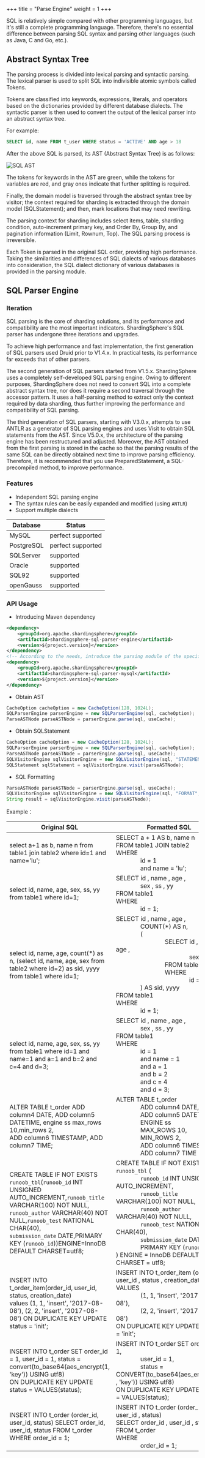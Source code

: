+++
title = "Parse Engine"
weight = 1
+++

SQL is relatively simple compared with other programming languages, but it's still a complete programming language. Therefore, there's no essential difference between parsing SQL syntax and parsing other languages (such as Java, C and Go, etc.).

## Abstract Syntax Tree

The parsing process is divided into lexical parsing and syntactic parsing. The lexical parser is used to split SQL into indivisible atomic symbols called Tokens. 

Tokens are classified into keywords, expressions, literals, and operators based on the dictionaries provided by different database dialects. The syntactic parser is then used to convert the output of the lexical parser into an abstract syntax tree.

For example:

```sql
SELECT id, name FROM t_user WHERE status = 'ACTIVE' AND age > 18
```

After the above SQL is parsed, its AST (Abstract Syntax Tree) is as follows:

![SQL AST](https://shardingsphere.apache.org/document/current/img/sharding/sql_ast.png)

The tokens for keywords in the AST are green, while the tokens for variables are red, and gray ones indicate that further splitting is required.

Finally, the domain model is traversed through the abstract syntax tree by visitor; the context required for sharding is extracted through the domain model (SQLStatement); and then, mark locations that may need rewriting.

The parsing context for sharding includes select items, table, sharding condition, auto-increment primary key, and Order By, Group By, and pagination information (Limit, Rownum, Top). The SQL parsing process is irreversible. 

Each Token is parsed in the original SQL order, providing high performance. Taking the similarities and differences of SQL dialects of various databases into consideration, the SQL dialect dictionary of various databases is provided in the parsing module.

## SQL Parser Engine

### Iteration

SQL parsing is the core of sharding solutions, and its performance and compatibility are the most important indicators. ShardingSphere's SQL parser has undergone three iterations and upgrades.

To achieve high performance and fast implementation, the first generation of SQL parsers used Druid prior to V1.4.x. In practical tests, its performance far exceeds that of other parsers.

The second generation of SQL parsers started from V1.5.x. ShardingSphere uses a completely self-developed SQL parsing engine. Owing to different purposes, ShardingSphere does not need to convert SQL into a complete abstract syntax tree, nor does it require a second traversal through the accessor pattern. It uses a half-parsing method to extract only the context required by data sharding, thus further improving the performance and compatibility of SQL parsing.

The third generation of SQL parsers, starting with V3.0.x, attempts to use ANTLR as a generator of SQL parsing engines and uses Visit to obtain SQL statements from the AST. 
Since V5.0.x, the architecture of the parsing engine has been restructured and adjusted. Moreover, the AST obtained from the first parsing is stored in the cache so that the parsing results of the same SQL can be directly obtained next time to improve parsing efficiency. Therefore, it is recommended that you use PreparedStatement, a SQL-precompiled method, to improve performance.

### Features

* Independent SQL parsing engine
* The syntax rules can be easily expanded and modified (using `ANTLR`)
* Support multiple dialects

| Database   | Status            |
|----------- |------------------ |
| MySQL      | perfect supported |
| PostgreSQL | perfect supported |
| SQLServer  | supported         |
| Oracle     | supported         |
| SQL92      | supported         |
| openGauss  | supported         |

### API Usage

- Introducing Maven dependency

```xml
<dependency>
    <groupId>org.apache.shardingsphere</groupId>
    <artifactId>shardingsphere-sql-parser-engine</artifactId>
    <version>${project.version}</version>
</dependency>
<!-- According to the needs, introduce the parsing module of the specified dialect (take MySQL as an example), you can add all the supported dialects, or just what you need -->
<dependency>
    <groupId>org.apache.shardingsphere</groupId>
    <artifactId>shardingsphere-sql-parser-mysql</artifactId>
    <version>${project.version}</version>
</dependency>
```

- Obtain AST

```java
CacheOption cacheOption = new CacheOption(128, 1024L);
SQLParserEngine parserEngine = new SQLParserEngine(sql, cacheOption);
ParseASTNode parseASTNode = parserEngine.parse(sql, useCache);
```

- Obtain SQLStatement

```java
CacheOption cacheOption = new CacheOption(128, 1024L);
SQLParserEngine parserEngine = new SQLParserEngine(sql, cacheOption);
ParseASTNode parseASTNode = parserEngine.parse(sql, useCache);
SQLVisitorEngine sqlVisitorEngine = new SQLVisitorEngine(sql, "STATEMENT", useCache, new Properties());
SQLStatement sqlStatement = sqlVisitorEngine.visit(parseASTNode);
```

- SQL Formatting

```java
ParseASTNode parseASTNode = parserEngine.parse(sql, useCache);
SQLVisitorEngine sqlVisitorEngine = new SQLVisitorEngine(sql, "FORMAT", useCache, new Properties());
String result = sqlVisitorEngine.visit(parseASTNode);
```

Example：

| Original SQL                                                                                                                                                                                                                                                                               | Formatted SQL                                                                                                                               |
|------------------------------------------------------------------------------------------------------------------------------------------------------------------------------------------------------------------------------------------------------------------------------------------- |-------------------------------------------------------------------------------------------------------------------------------------------- |
| select a+1 as b, name n from table1 join table2 where id=1 and name='lu';                                                                                                                                                                                                                  | SELECT a + 1 AS b, name n<br>FROM table1 JOIN table2<br>WHERE<br>&emsp;&emsp;&emsp;&emsp;id = 1<br>&emsp;&emsp;&emsp;&emsp;and name = 'lu'; |
| select id, name, age, sex, ss, yy from table1 where id=1;                                                                                                                                                                                                                                  | SELECT id , name , age , <br>&emsp;&emsp;&emsp;&emsp;sex , ss , yy <br>FROM table1<br>WHERE <br>&emsp;&emsp;&emsp;&emsp;id = 1; |
| select id, name, age, count(*) as n, (select id, name, age, sex from table2 where id=2) as sid, yyyy from table1 where id=1;                                                                                                                                                               | SELECT id , name , age , <br>&emsp;&emsp;&emsp;&emsp;COUNT(*) AS n, <br>&emsp;&emsp;&emsp;&emsp;(<br>&emsp;&emsp;&emsp;&emsp;&emsp;&emsp;&emsp;&emsp;SELECT id , name , age , <br>&emsp;&emsp;&emsp;&emsp;&emsp;&emsp;&emsp;&emsp;&emsp;&emsp;&emsp;&emsp;sex <br>&emsp;&emsp;&emsp;&emsp;&emsp;&emsp;&emsp;&emsp;FROM table2<br>&emsp;&emsp;&emsp;&emsp;&emsp;&emsp;&emsp;&emsp;WHERE <br>&emsp;&emsp;&emsp;&emsp;&emsp;&emsp;&emsp;&emsp;&emsp;&emsp;&emsp;&emsp;id = 2<br>&emsp;&emsp;&emsp;&emsp;) AS sid, yyyy <br>FROM table1<br>WHERE <br>&emsp;&emsp;&emsp;&emsp;id = 1; |
| select id, name, age, sex, ss, yy from table1 where id=1 and name=1 and a=1 and b=2 and c=4 and d=3;                                                                                                                                                                                       | SELECT id , name , age , <br>&emsp;&emsp;&emsp;&emsp;sex , ss , yy <br>FROM table1<br>WHERE <br>&emsp;&emsp;&emsp;&emsp;id = 1<br>&emsp;&emsp;&emsp;&emsp;and name = 1<br>&emsp;&emsp;&emsp;&emsp;and a = 1<br>&emsp;&emsp;&emsp;&emsp;and b = 2<br>&emsp;&emsp;&emsp;&emsp;and c = 4<br>&emsp;&emsp;&emsp;&emsp;and d = 3; |
| ALTER TABLE t_order ADD column4 DATE, ADD column5 DATETIME, engine ss max_rows 10,min_rows 2, <br>ADD column6 TIMESTAMP, ADD column7 TIME;                                                                                                                                                 | ALTER TABLE t_order<br>&emsp;&emsp;&emsp;&emsp;ADD column4 DATE,<br>&emsp;&emsp;&emsp;&emsp;ADD column5 DATETIME,<br>&emsp;&emsp;&emsp;&emsp;ENGINE ss<br>&emsp;&emsp;&emsp;&emsp;MAX_ROWS 10,<br>&emsp;&emsp;&emsp;&emsp;MIN_ROWS 2,<br>&emsp;&emsp;&emsp;&emsp;ADD column6 TIMESTAMP,<br>&emsp;&emsp;&emsp;&emsp;ADD column7 TIME |
| CREATE TABLE IF NOT EXISTS <br>`runoob_tbl`(`runoob_id` INT UNSIGNED AUTO_INCREMENT,`runoob_title` VARCHAR(100) NOT NULL,<br>`runoob_author` VARCHAR(40) NOT NULL,`runoob_test` NATIONAL CHAR(40),<br>`submission_date` DATE,PRIMARY KEY (`runoob_id`))ENGINE=InnoDB DEFAULT CHARSET=utf8; | CREATE TABLE IF NOT EXISTS `runoob_tbl` (<br>&emsp;&emsp;&emsp;&emsp;`runoob_id` INT UNSIGNED AUTO_INCREMENT,<br>&emsp;&emsp;&emsp;&emsp;`runoob_title` VARCHAR(100) NOT NULL,<br>&emsp;&emsp;&emsp;&emsp;`runoob_author` VARCHAR(40) NOT NULL,<br>&emsp;&emsp;&emsp;&emsp;`runoob_test` NATIONAL CHAR(40),<br>&emsp;&emsp;&emsp;&emsp;`submission_date` DATE,<br>&emsp;&emsp;&emsp;&emsp;PRIMARY KEY (`runoob_id`)<br>) ENGINE = InnoDB DEFAULT CHARSET = utf8; |
| INSERT INTO t_order_item(order_id, user_id, status, creation_date) <br>values (1, 1, 'insert', '2017-08-08'), (2, 2, 'insert', '2017-08-08') ON DUPLICATE KEY UPDATE status = 'init';                                                                                                      | INSERT  INTO t_order_item (order_id , user_id , status , creation_date)<br>VALUES<br>&emsp;&emsp;&emsp;&emsp;(1, 1, 'insert', '2017-08-08'),<br>&emsp;&emsp;&emsp;&emsp;(2, 2, 'insert', '2017-08-08')<br>ON DUPLICATE KEY UPDATE status = 'init'; |
| INSERT INTO t_order SET order_id = 1, user_id = 1, status = convert(to_base64(aes_encrypt(1, 'key')) USING utf8)<br> ON DUPLICATE KEY UPDATE status = VALUES(status);                                                                                                                      | INSERT  INTO t_order SET order_id = 1,<br>&emsp;&emsp;&emsp;&emsp;user_id = 1,<br>&emsp;&emsp;&emsp;&emsp;status = CONVERT(to_base64(aes_encrypt(1 , 'key')) USING utf8)<br>ON DUPLICATE KEY UPDATE status = VALUES(status); |
| INSERT INTO t_order (order_id, user_id, status) SELECT order_id, user_id, status FROM t_order WHERE order_id = 1;                                                                                                                                                                          | INSERT  INTO t_order (order_id , user_id , status) <br>SELECT order_id , user_id , status <br>FROM t_order<br>WHERE <br>&emsp;&emsp;&emsp;&emsp;order_id = 1; |
